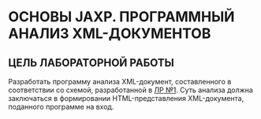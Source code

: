 # ОСНОВЫ JAXP. ПРОГРАММНЫЙ АНАЛИЗ XML-ДОКУМЕНТОВ

## ЦЕЛЬ ЛАБОРАТОРНОЙ РАБОТЫ

Разработать программу анализа XML-документ, составленного в соответствии со схемой, разработанной в [ЛР №1](http://example.com/). Суть анализа должна заключаться в формировании HTML-представления XML-документа, поданного программе на вход.
